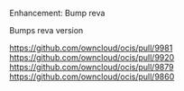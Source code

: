 Enhancement: Bump reva

Bumps reva version

https://github.com/owncloud/ocis/pull/9981
https://github.com/owncloud/ocis/pull/9920
https://github.com/owncloud/ocis/pull/9879
https://github.com/owncloud/ocis/pull/9860
